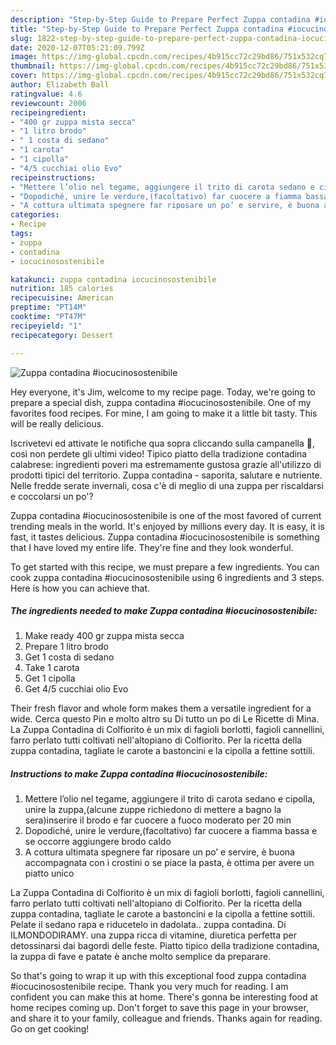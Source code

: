 ```yaml
---
description: "Step-by-Step Guide to Prepare Perfect Zuppa contadina #iocucinosostenibile"
title: "Step-by-Step Guide to Prepare Perfect Zuppa contadina #iocucinosostenibile"
slug: 1822-step-by-step-guide-to-prepare-perfect-zuppa-contadina-iocucinosostenibile
date: 2020-12-07T05:21:09.799Z
image: https://img-global.cpcdn.com/recipes/4b915cc72c29bd86/751x532cq70/zuppa-contadina-iocucinosostenibile-recipe-main-photo.jpg
thumbnail: https://img-global.cpcdn.com/recipes/4b915cc72c29bd86/751x532cq70/zuppa-contadina-iocucinosostenibile-recipe-main-photo.jpg
cover: https://img-global.cpcdn.com/recipes/4b915cc72c29bd86/751x532cq70/zuppa-contadina-iocucinosostenibile-recipe-main-photo.jpg
author: Elizabeth Ball
ratingvalue: 4.6
reviewcount: 2006
recipeingredient:
- "400 gr zuppa mista secca"
- "1 litro brodo"
- " 1 costa di sedano"
- "1 carota"
- "1 cipolla"
- "4/5 cucchiai olio Evo"
recipeinstructions:
- "Mettere l’olio nel tegame, aggiungere il trito di carota sedano e cipolla, unire la zuppa,(alcune zuppe richiedono di mettere a bagno la sera)inserire il brodo e far cuocere a fuoco moderato per 20 min"
- "Dopodiché, unire le verdure,(facoltativo) far cuocere a fiamma bassa e se occorre aggiungere brodo caldo"
- "A cottura ultimata spegnere far riposare un po’ e servire, è buona accompagnata con i crostini o se piace la pasta, è ottima per avere un piatto unico"
categories:
- Recipe
tags:
- zuppa
- contadina
- iocucinosostenibile

katakunci: zuppa contadina iocucinosostenibile 
nutrition: 185 calories
recipecuisine: American
preptime: "PT14M"
cooktime: "PT47M"
recipeyield: "1"
recipecategory: Dessert

---
```



![Zuppa contadina #iocucinosostenibile](https://img-global.cpcdn.com/recipes/4b915cc72c29bd86/751x532cq70/zuppa-contadina-iocucinosostenibile-recipe-main-photo.jpg)

Hey everyone, it's Jim, welcome to my recipe page. Today, we're going to prepare a special dish, zuppa contadina #iocucinosostenibile. One of my favorites food recipes. For mine, I am going to make it a little bit tasty. This will be really delicious.

Iscrivetevi ed attivate le notifiche qua sopra cliccando sulla campanella 🔔, così non perdete gli ultimi video! Tipico piatto della tradizione contadina calabrese: ingredienti poveri ma estremamente gustosa grazie all&#39;utilizzo di prodotti tipici del territorio. Zuppa contadina - saporita, salutare e nutriente. Nelle fredde serate invernali, cosa c&#39;è di meglio di una zuppa per riscaldarsi e coccolarsi un po&#39;?

Zuppa contadina #iocucinosostenibile is one of the most favored of current trending meals in the world. It's enjoyed by millions every day. It is easy, it is fast, it tastes delicious. Zuppa contadina #iocucinosostenibile is something that I have loved my entire life. They're fine and they look wonderful.


To get started with this recipe, we must prepare a few ingredients. You can cook zuppa contadina #iocucinosostenibile using 6 ingredients and 3 steps. Here is how you can achieve that.

<!--inarticleads1-->

##### The ingredients needed to make Zuppa contadina #iocucinosostenibile:

1. Make ready 400 gr zuppa mista secca
1. Prepare 1 litro brodo
1. Get  1 costa di sedano
1. Take 1 carota
1. Get 1 cipolla
1. Get 4/5 cucchiai olio Evo


Their fresh flavor and whole form makes them a versatile ingredient for a wide. Cerca questo Pin e molto altro su Di tutto un po di Le Ricette di Mina. La Zuppa Contadina di Colfiorito è un mix di fagioli borlotti, fagioli cannellini, farro perlato tutti coltivati nell&#39;altopiano di Colfiorito. Per la ricetta della zuppa contadina, tagliate le carote a bastoncini e la cipolla a fettine sottili. 

<!--inarticleads2-->

##### Instructions to make Zuppa contadina #iocucinosostenibile:

1. Mettere l’olio nel tegame, aggiungere il trito di carota sedano e cipolla, unire la zuppa,(alcune zuppe richiedono di mettere a bagno la sera)inserire il brodo e far cuocere a fuoco moderato per 20 min
1. Dopodiché, unire le verdure,(facoltativo) far cuocere a fiamma bassa e se occorre aggiungere brodo caldo
1. A cottura ultimata spegnere far riposare un po’ e servire, è buona accompagnata con i crostini o se piace la pasta, è ottima per avere un piatto unico


La Zuppa Contadina di Colfiorito è un mix di fagioli borlotti, fagioli cannellini, farro perlato tutti coltivati nell&#39;altopiano di Colfiorito. Per la ricetta della zuppa contadina, tagliate le carote a bastoncini e la cipolla a fettine sottili. Pelate il sedano rapa e riducetelo in dadolata.. zuppa contadina. Di ILMONDODIRAMY. una zuppa ricca di vitamine, diuretica perfetta per detossinarsi dai bagordi delle feste. Piatto tipico della tradizione contadina, la zuppa di fave e patate è anche molto semplice da preparare. 

So that's going to wrap it up with this exceptional food zuppa contadina #iocucinosostenibile recipe. Thank you very much for reading. I am confident you can make this at home. There's gonna be interesting food at home recipes coming up. Don't forget to save this page in your browser, and share it to your family, colleague and friends. Thanks again for reading. Go on get cooking!
